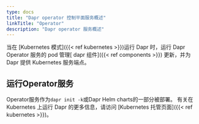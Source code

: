 ```yaml
---
type: docs
title: "Dapr operator 控制平面服务概述"
linkTitle: "Operator"
description: "Dapr operator 服务概述"
---
```


当在 [Kubernetes 模式]({{< ref kubernetes >}})运行 Dapr 时，运行 Dapr Operator 服务的 pod 管理[ dapr 组件]({{< ref components >}}) 更新，并为 Dapr 提供 Kubernetes 服务端点。

## 运行Operator服务

Operator服务作为`dapr init -k`或Dapr Helm charts的一部分被部署。 有关在 Kubernetes 上运行 Dapr 的更多信息，请访问 [Kubernetes 托管页面]({{< ref kubernetes >}})。